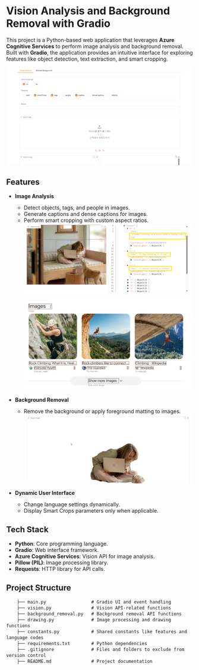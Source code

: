 # Vision Analysis and Background Removal with Gradio

This project is a Python-based web application that leverages **Azure Cognitive Services** to perform image analysis and background removal. Built with **Gradio**, the application provides an intuitive interface for exploring features like object detection, text extraction, and smart cropping.

![UI Screenshot](results/result_img.png)<br>

## Features

- **Image Analysis**
  - Detect objects, tags, and people in images.
  - Generate captions and dense captions for images.
  - Perform smart cropping with custom aspect ratios.<br>
  ![UI Screenshot](results/result_img2.png)<br>
  ![UI Screenshot](results/result_read.png)<br>

- **Background Removal**
  - Remove the background or apply foreground matting to images.<br>
 ![UI Screenshot](results/result_bg.png)<br>

- **Dynamic User Interface**
  - Change language settings dynamically.
  - Display Smart Crops parameters only when applicable.

## Tech Stack

- **Python**: Core programming language.
- **Gradio**: Web interface framework.
- **Azure Cognitive Services**: Vision API for image analysis.
- **Pillow (PIL)**: Image processing library.
- **Requests**: HTTP library for API calls.

## Project Structure

```project_directory/
    ├── main.py                 # Gradio UI and event handling
    ├── vision.py               # Vision API-related functions
    ├── background_removal.py   # Background removal API functions
    ├── drawing.py              # Image processing and drawing functions
    ├── constants.py            # Shared constants like features and language codes
    ├── requirements.txt        # Python dependencies
    ├── .gitignore              # Files and folders to exclude from version control
    ├── README.md               # Project documentation
```


